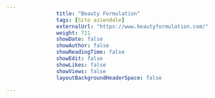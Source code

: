 ---
                title: "Beauty Formulation"
                tags: [Sito aziendale]
                externalUrl: "https://www.beautyformulation.com/"
                weight: 721
                showDate: false
                showAuthor: false
                showReadingTime: false
                showEdit: false
                showLikes: false
                showViews: false
                layoutBackgroundHeaderSpace: false
                ---

